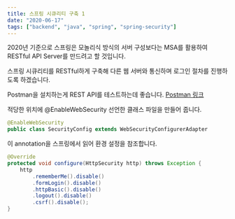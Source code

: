 ```yaml
---
title: 스프링 시큐리티 구축 1
date: "2020-06-17"
tags: ["backend", "java", "spring", "spring-security"]
---
```


2020년 기준으로 스프링은 모놀리식 방식의 서버 구성보다는 MSA를 활용하여 RESTful API Server를 만드려고 할 것입니다.

스프링 시큐리티를 RESTful하게 구축해 다른 웹 서버와 통신하며 로그인 절차를 진행하도록 하겠습니다.

Postman을 설치하는게 REST API를 테스트하는데 좋습니다. [Postman 링크](https://www.postman.com/)

적당한 위치에 @EnableWebSecurity 선언한 클래스 파일을 만들어 줍니다.

```java
@EnableWebSecurity
public class SecurityConfig extends WebSecurityConfigurerAdapter
```

이 annotation을 스프링에서 읽어 환경 설정을 참조합니다.

```java
@Override
protected void configure(HttpSecurity http) throws Exception {
    http
        .rememberMe().disable()
        .formLogin().disable()
        .httpBasic().disable()
        .logout().disable()
        .csrf().disable();
}
```
